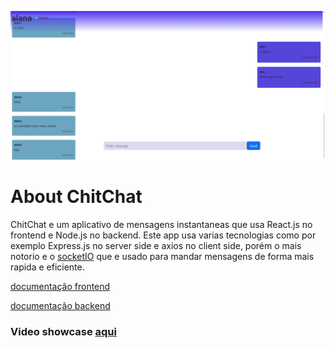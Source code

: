 ![preview](./prev.png)

# About ChitChat

ChitChat e um aplicativo de mensagens instantaneas que usa React.js no frontend e Node.js no backend.
Este app usa varias tecnologias como por exemplo Express.js no server side e axios no client side, porém o mais notorio e o [socketIO](https://socket.io) que e usado para mandar mensagens de forma mais rapida e eficiente.

[documentação frontend](client/README.md)

[documentação backend](server/README.md)

### Video showcase [aqui](https://www.youtube.com/watch?v=UJAXnHfaiBY)
